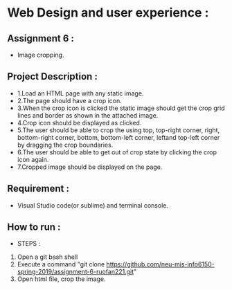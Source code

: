 # Web Design and user experience :
## Assignment 6 : 
* Image cropping.

## Project Description : 
*   1.Load an HTML page with any static image.
*   2.The page should have a crop icon.
*   3.When the crop icon is clicked the static image should get the crop grid lines and border as shown in the attached image.
*   4.Crop icon should be displayed as clicked.
*   5.The user should be able to crop the using top, top-right corner, right, bottom-right corner, bottom, bottom-left corner,          leftand top-left corner by dragging the crop boundaries.
*   6.The user should be able to get out of crop state by clicking the crop icon again.
*   7.Cropped image should be displayed on the page.


## Requirement :
* Visual Studio code(or sublime) and terminal console.


## How to run :
* STEPS :
1. Open a git bash shell
2. Execute a command "git clone https://github.com/neu-mis-info6150-spring-2019/assignment-6-ruofan221.git"
3. Open html file, crop the image.
